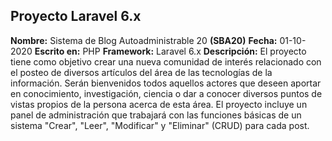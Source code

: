 ## Proyecto Laravel 6.x

**Nombre:** Sistema de Blog Autoadministrable 20 **(SBA20)**
**Fecha:** 01-10-2020
**Escrito en:** PHP
**Framework:** Laravel 6.x
**Descripción:** El proyecto tiene como objetivo crear una nueva comunidad de interés relacionado con el posteo de diversos artículos del área de las tecnologías de la información. Serán bienvenidos todos aquellos actores que deseen aportar en conocimiento, investigación, ciencia o dar a conocer diversos puntos de vistas propios de la persona acerca de esta área. El proyecto incluye un panel de administración que trabajará con las funciones básicas de un sistema "Crear", "Leer", "Modificar" y "Eliminar" (CRUD) para cada post.
